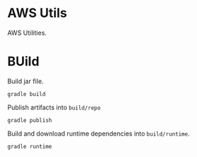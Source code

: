 AWS Utils
=========

AWS Utilities.

# BUild
Build jar file.
``` 
gradle build
```

Publish artifacts into `build/repo`
``` 
gradle publish
```

Build and download runtime dependencies into `build/runtime`.
``` 
gradle runtime
```